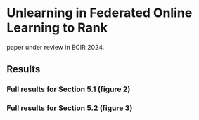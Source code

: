 # Unlearning in Federated Online Learning to Rank
paper under review in ECIR 2024.

## Results

### Full results for Section 5.1 (figure 2)


### Full results for Section 5.2 (figure 3)
